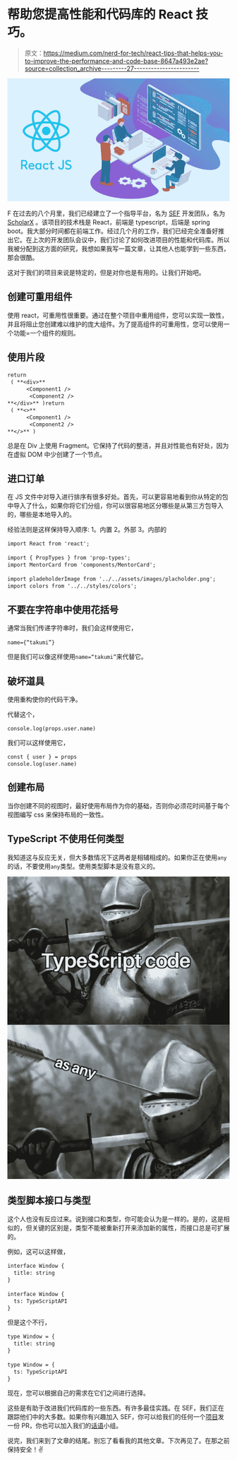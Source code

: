 # 帮助您提高性能和代码库的 React 技巧。

> 原文：<https://medium.com/nerd-for-tech/react-tips-that-helps-you-to-improve-the-performance-and-code-base-8647a493e2ae?source=collection_archive---------27----------------------->

![](img/b768552acbb021f6768e6e5e586244df.png)

F 在过去的八个月里，我们已经建立了一个指导平台，名为 [SEF](https://sefglobal.org/) 开发团队，名为 [ScholarX](https://sefglobal.org/scholarx/2021/) 。该项目的技术栈是 React，前端是 typescript，后端是 spring boot。我大部分时间都在前端工作。经过几个月的工作，我们已经完全准备好推出它。在上次的开发团队会议中，我们讨论了如何改进项目的性能和代码库。所以我被分配到这方面的研究，我想如果我写一篇文章，让其他人也能学到一些东西，那会很酷。

这对于我们的项目来说是特定的，但是对你也是有用的。让我们开始吧。

## 创建可重用组件

使用 react，可重用性很重要。通过在整个项目中重用组件，您可以实现一致性，并且将阻止您创建难以维护的庞大组件。为了提高组件的可重用性，您可以使用一个功能=一个组件的规则。

## 使用片段

```
return
 ( **<div>** 
      <Component1 />
       <Component2 />
**</div>** )return
 ( **<>** 
      <Component1 />
       <Component2 />
**</>** )
```

总是在 Div 上使用 Fragment。它保持了代码的整洁，并且对性能也有好处，因为在虚拟 DOM 中少创建了一个节点。

## 进口订单

在 JS 文件中对导入进行排序有很多好处。首先，可以更容易地看到你从特定的包中导入了什么，如果你将它们分组，你可以很容易地区分哪些是从第三方包导入的，哪些是本地导入的。

经验法则是这样保持导入顺序:
1。内置
2。外部
3。内部的

```
import React from 'react';

import { PropTypes } from 'prop-types';
import MentorCard from 'components/MentorCard';

import pladeholderImage from '../../assets/images/placholder.png';
import colors from '../../styles/colors';
```

## 不要在字符串中使用花括号

通常当我们传递字符串时，我们会这样使用它，

`name={“takumi”}`

但是我们可以像这样使用`name=“takumi”`来代替它。

## 破坏道具

使用重构使你的代码干净。

代替这个，

```
console.log(props.user.name)
```

我们可以这样使用它，

```
const { user } = props
console.log(user.name)
```

## 创建布局

当你创建不同的视图时，最好使用布局作为你的基础，否则你必须花时间基于每个视图编写 css 来保持布局的一致性。

## TypeScript 不使用任何类型

我知道这与反应无关，但大多数情况下这两者是相辅相成的。如果你正在使用`any`的话，不要使用`any`类型。使用类型脚本是没有意义的。

![](img/2c29988e05f0f190af6252b37f99045c.png)

## 类型脚本接口与类型

这个人也没有反应过来。说到接口和类型，你可能会认为是一样的。是的，这是相似的，但关键的区别是，类型不能被重新打开来添加新的属性，而接口总是可扩展的。

例如，这可以这样做，

```
interface Window {
  title: string
}

interface Window {
  ts: TypeScriptAPI
}
```

但是这个不行，

```
type Window = {
  title: string
}

type Window = {
  ts: TypeScriptAPI
}
```

现在，您可以根据自己的需求在它们之间进行选择。

这些是有助于改进我们代码库的一些东西。有许多最佳实践。在 SEF，我们正在跟踪他们中的大多数。如果你有兴趣加入 SEF，你可以给我们的任何一个[项目](https://github.com/sef-global)发一份 PR，你也可以加入我们的[话语](https://sef.discourse.group/)小组。

说完，我们来到了文章的结尾。别忘了看看我的其他文章。下次再见了。在那之前保持安全！✌️